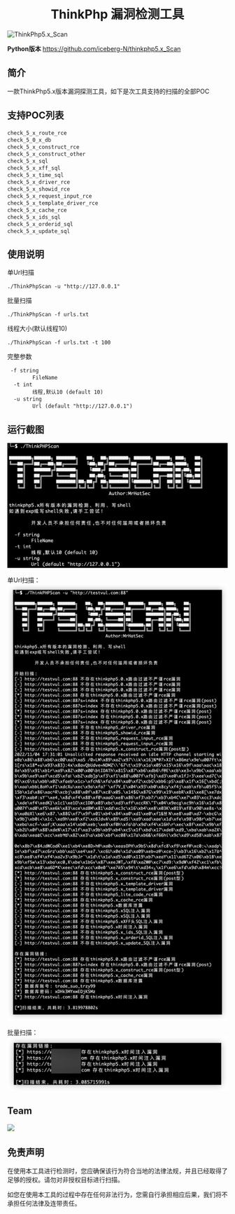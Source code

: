 <h1 align="center">ThinkPhp 漏洞检测工具</h1>

![ThinkPhp5.x_Scan](https://socialify.git.ci/MrHatSec/ThinkPhp5.x_Scan/image?description=1&descriptionEditable=ThinkPHP5.x%E6%BC%8F%E6%B4%9E%E6%A3%80%E6%B5%8B%E5%B7%A5%E5%85%B7&forks=1&issues=1&language=1&logo=https%3A%2F%2Favatars.githubusercontent.com%2Fu%2F71647931%3Fs%3D400%26u%3Dbe1149fab0afc57689a76319f603e23faa58b324%26v%3D4&name=1&owner=1&pattern=Floating%20Cogs&stargazers=1&theme=Dark)


**Python版本** https://github.com/iceberg-N/thinkphp5.x_Scan

## 简介

一款ThinkPhp5.x版本漏洞探测工具，如下是次工具支持的扫描的全部POC

## 支持POC列表

```
check_5_x_route_rce
check_5_0_x_db
check_5_x_construct_rce 
check_5_x_construct_other
check_5_x_sql
check_5_x_xff_sql 
check_5_x_time_sql  
check_5_x_driver_rce  
check_5_x_showid_rce
check_5_x_request_input_rce 
check_5_x_template_driver_rce  
check_5_x_cache_rce  
check_5_x_ids_sql
check_5_x_orderid_sql  
check_5_x_update_sql
```
## 使用说明

单Url扫描

```
./ThinkPhpScan -u "http://127.0.0.1"
```

批量扫描
```
./ThinkPhpScan -f urls.txt
```

线程大小(默认线程10)
```
./ThinkPhpScan -f urls.txt -t 100
```

完整参数
```
 -f string
        FileName
  -t int
        线程,默认10 (default 10)
  -u string
        Url (default "http://127.0.0.1")
```

## 运行截图

![](images/ThinkPhpScan_1.jpg)

单Url扫描：
![](images/ThinkPhpScan_2.jpg)

批量扫描：
![](images/ThinkPhpScan_3.jpg)

## Team
![](images/vx.png)

## 免责声明

在使用本工具进行检测时，您应确保该行为符合当地的法律法规，并且已经取得了足够的授权。请勿对非授权目标进行扫描。

如您在使用本工具的过程中存在任何非法行为，您需自行承担相应后果，我们将不承担任何法律及连带责任。

